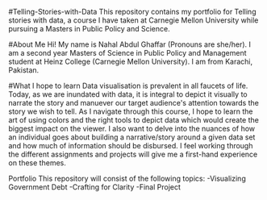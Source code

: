 #Telling-Stories-with-Data
This repository contains my portfolio for Telling stories with data, a course I have taken at Carnegie Mellon University while pursuing a Masters in Public Policy and Science. 

#About Me
Hi! My name is Nahal Abdul Ghaffar (Pronouns are she/her). I am a second year Masters of Science in Public Policy and Management student at Heinz College (Carnegie Mellon University). I am from Karachi, Pakistan. 


#What I hope to learn
Data visualisation is prevalent in all faucets of life. Today, as we are inundated with data, it is integral to depict it visually to narrate the story and manuever our target audience's attention towards the story we wish to tell. As I navigate through this course, I hope to learn the art of using colors and the right tools to depict data which would create the biggest impact on the viewer. I also want to delve into the nuances of how an individual goes about building a narrative/story around a given data set and how much of information should be disbursed. I feel working through the different assignments and projects will give me a first-hand experience on these themes.  

Portfolio
This repository will consist of the following topics: 
-Visualizing Government Debt
-Crafting for Clarity
-Final Project 
